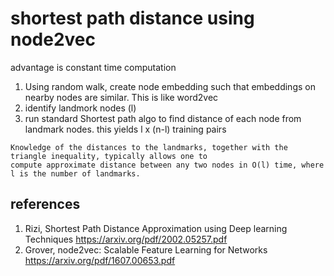 
# shortest path distance using node2vec

advantage is constant time computation

1. Using random walk, create node embedding such that embeddings on nearby nodes are similar.  This is like word2vec
2. identify landmork nodes (l)
3. run standard Shortest path algo to find distance of each node from landmark nodes.  this yields l x (n-l) training pairs


```
Knowledge of the distances to the landmarks, together with the triangle inequality, typically allows one to
compute approximate distance between any two nodes in O(l) time, where l is the number of landmarks.
```

## references

1. Rizi, Shortest Path Distance Approximation using Deep learning Techniques https://arxiv.org/pdf/2002.05257.pdf
2. Grover, node2vec: Scalable Feature Learning for Networks  https://arxiv.org/pdf/1607.00653.pdf



